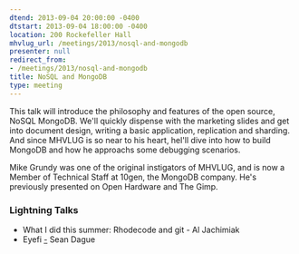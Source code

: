 ```yaml
---
dtend: 2013-09-04 20:00:00 -0400
dtstart: 2013-09-04 18:00:00 -0400
location: 200 Rockefeller Hall
mhvlug_url: /meetings/2013/nosql-and-mongodb
presenter: null
redirect_from:
- /meetings/2013/nosql-and-mongodb
title: NoSQL and MongoDB
type: meeting
---
```



This talk will introduce the philosophy and features of the open source, NoSQL MongoDB. We'll quickly dispense with the marketing slides and get into document design, writing a basic application, replication and sharding. And since MHVLUG is so near to his heart, hel'll dive into how to build MongoDB and how he approachs some debugging scenarios.

Mike Grundy was one of the original instigators of MHVLUG, and is now a Member of Technical Staff at 10gen, the MongoDB company. He's previously presented on Open Hardware and The Gimp.

### Lightning Talks
- What I did this summer: Rhodecode and git - Al Jachimiak
- Eyefi [-](http://www.youtube.com/watch?v=mqCZOhvNYfQ) Sean Dague